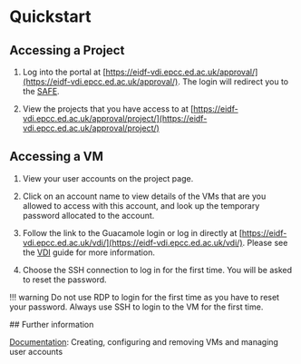 # Quickstart

## Accessing a Project

1. Log into the portal at [https://eidf-vdi.epcc.ed.ac.uk/approval/](https://eidf-vdi.epcc.ed.ac.uk/approval/).
The login will redirect you to the [SAFE](https://safe.epcc.ed.ac.uk/).

1. View the projects that you have access to
at [https://eidf-vdi.epcc.ed.ac.uk/approval/project/](https://eidf-vdi.epcc.ed.ac.uk/approval/project/)

## Accessing a VM

1. View your user accounts on the project page.

1. Click on an account name to view details of the VMs that are you allowed to access
with this account, and look up the temporary password allocated to the account.

1. Follow the link to the Guacamole login or
log in directly at [https://eidf-vdi.epcc.ed.ac.uk/vdi/](https://eidf-vdi.epcc.ed.ac.uk/vdi/).
Please see the [VDI](/access/virtualmachines-vdi/#navigating-the-eidf-vdi) guide for more information.

1. Choose the SSH connection to log in for the first time. You will be asked to reset the password.

!!! warning
    Do not use RDP to login for the first time as you have to reset your password. 
    Always use SSH to login to the VM for the first time.

## Further information

[Documentation](../docs): Creating, configuring and removing VMs and managing user accounts
